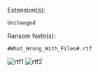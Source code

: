 Extension(s): 
```
Unchanged
```
Ransom Note(s): 
```
#What_Wrong_With_Files#.rtf 
```
![rtf1](https://github.com/user-attachments/assets/524aa820-787b-4633-826f-9dc4f020bed6)
![rtf2](https://github.com/user-attachments/assets/8ae4fa68-b83f-4e3c-85c7-f384bb35c792)
